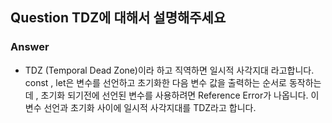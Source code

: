 ## Question TDZ에 대해서 설명해주세요

### Answer

- TDZ (Temporal Dead Zone)이라 하고 직역하면 일시적 사각지대 라고합니다.
  const , let은 변수를 선언하고 초기화한 다음 변수 값을 출력하는 순서로 동작하는데 , 초기화 되기전에 선언된 변수를 사용하려면 Reference Error가 나옵니다. 이 변수 선언과 초기화 사이에 일시적 사각지대를 TDZ라고 합니다.
